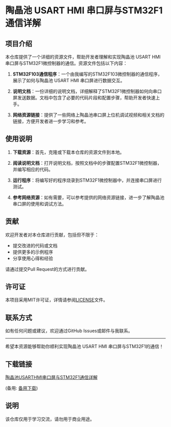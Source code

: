 # 陶晶池 USART HMI 串口屏与STM32F1通信详解

## 项目介绍

本仓库提供了一个详细的资源文件，帮助开发者理解和实现陶晶池 USART HMI 串口屏与STM32F1微控制器的通信。资源文件包括以下内容：

1. **STM32F103通信程序**：一个由我编写的STM32F103微控制器的通信程序，展示了如何与陶晶池 USART HMI 串口屏进行数据交互。

2. **说明文档**：一份详细的说明文档，详细解释了STM32F1微控制器如何向串口屏发送数据。文档中包含了必要的代码片段和配置步骤，帮助开发者快速上手。

3. **网络资源链接**：提供了一些网络上陶晶池串口屏上位机调试视频和相关文档的链接，方便开发者进一步学习和参考。

## 使用说明

1. **下载资源**：首先，克隆或下载本仓库的资源文件到本地。

2. **阅读说明文档**：打开说明文档，按照文档中的步骤配置STM32F1微控制器，并编写相应的代码。

3. **运行程序**：将编写好的程序烧录到STM32F1微控制器中，并连接串口屏进行测试。

4. **参考网络资源**：如有需要，可以参考提供的网络资源链接，进一步了解陶晶池串口屏的使用和调试方法。

## 贡献

欢迎开发者对本仓库进行贡献，包括但不限于：

- 提交改进的代码或文档
- 提供更多的示例程序
- 分享使用心得和经验

请通过提交Pull Request的方式进行贡献。

## 许可证

本项目采用MIT许可证，详情请参阅[LICENSE](LICENSE)文件。

## 联系方式

如有任何问题或建议，欢迎通过GitHub Issues或邮件与我联系。

---

希望本资源能够帮助你顺利实现陶晶池 USART HMI 串口屏与STM32F1的通信！

## 下载链接
[陶晶池USARTHMI串口屏与STM32F1通信详解](https://pan.quark.cn/s/6e306dd32e8f) 

(备用: [备用下载](https://pan.baidu.com/s/1WzEVZhDPPUb_eSEhvHRtsQ?pwd=1234))

## 说明

该仓库仅用于学习交流，请勿用于商业用途。
